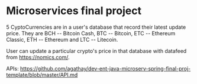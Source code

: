 # Microservices final project
5 CyptoCurrencies are in a user's database that record their latest update price. They are BCH -- Bitcoin Cash, BTC -- Bitcoin, ETC -- Ethereum Classic, ETH -- Ethereum and LTC -- Litecoin.

User can update a particular crypto's price in that database with datafeed from https://nomics.com/.

APIs: https://github.com/agathay/dev-ent-java-microserv-spring-final-proj-template/blob/master/API.md

